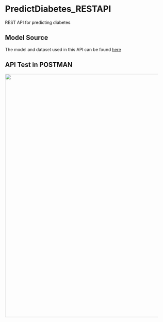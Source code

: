 # PredictDiabetes_RESTAPI
REST API for predicting diabetes

## Model Source
The model and dataset used in this API can be found [here](https://colab.research.google.com/drive/1dp7nHfq3f88BpTwDqqRQyKKqCj4pjvnm?usp=sharing)

## API Test in POSTMAN
<p align="center"><img src="https://github.com/AndyAlyf/PredictDiabetes_RESTAPI/raw/master/TestingAPI.PNG" width=800></p>

